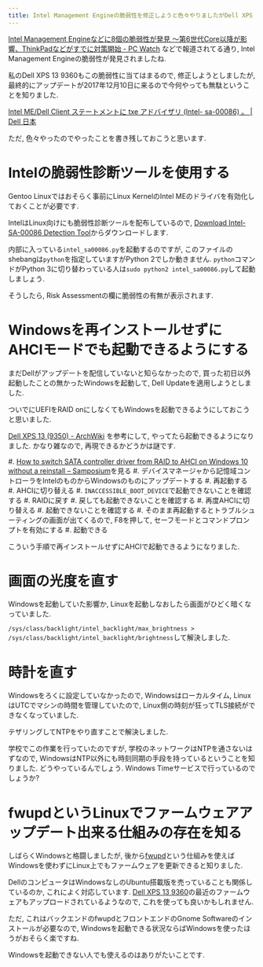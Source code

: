 ```yaml
---
title: Intel Management Engineの脆弱性を修正しようと色々やりましたがDell XPS 13 9360向けの修正アップデートは2017年12月10日に来ることを知りました
---
```


[Intel Management Engineなどに8個の脆弱性が発見 ～第6世代Core以降が影響、ThinkPadなどがすでに対策開始 - PC Watch](https://pc.watch.impress.co.jp/docs/news/1093023.html)
などで報道されてる通り,
Intel Management Engineの脆弱性が発見されましたね.

私のDell XPS 13 9360もこの脆弱性に当てはまるので,
修正しようとしましたが,
最終的にアップデートが2017年12月10日に来るので今何やっても無駄ということを知りました.

[Intel ME/Dell Client ステートメントに txe アドバイザリ (Intel- sa-00086) 。 | Dell 日本](https://www.dell.com/support/article/jp/ja/jpdhs1/sln308237/intel-me-dell-client-%E3%82%B9%E3%83%86%E3%83%BC%E3%83%88%E3%83%A1%E3%83%B3%E3%83%88%E3%81%AB-txe-%E3%82%A2%E3%83%89%E3%83%90%E3%82%A4%E3%82%B6%E3%83%AA--intel--sa-00086---?lang=ja)

ただ,
色々やったのでやったことを書き残しておこうと思います.

# Intelの脆弱性診断ツールを使用する

Gentoo Linuxではおそらく事前にLinux KernelのIntel MEのドライバを有効化しておくことが必要です.

IntelはLinux向けにも脆弱性診断ツールを配布しているので,
[Download Intel-SA-00086 Detection Tool](https://downloadcenter.intel.com/download/27150)からダウンロードします.

内部に入っている`intel_sa00086.py`を起動するのですが,
このファイルのshebangは`python`を指定していますがPython 2でしか動きません.
`python`コマンドがPython 3に切り替わっている人は`sudo python2 intel_sa00086.py`して起動しましょう.

そうしたら,
Risk Assessmentの欄に脆弱性の有無が表示されます.

# Windowsを再インストールせずにAHCIモードでも起動できるようにする

まだDellがアップデートを配信していないと知らなかったので,
買った初日以外起動したことの無かったWindowsを起動して,
Dell Updateを適用しようとしました.

ついでにUEFIをRAID onにしなくてもWindowsを起動できるようにしておこうと思いました.

[Dell XPS 13 (9350) - ArchWiki](https://wiki.archlinux.jp/index.php/Dell_XPS_13_(9350)#Linux_.E3.81.A8_Windows_.E3.81.AE.E3.83.87.E3.83.A5.E3.82.A2.E3.83.AB.E3.83.96.E3.83.BC.E3.83.88)
を参考にして,
やってたら起動できるようになりました.
かなり雑なので,
再現できるかどうかは謎です.

#. [How to switch SATA controller driver from RAID to AHCI on Windows 10 without a reinstall – Samposium](https://samnicholls.net/2016/01/14/how-to-switch-sata-raid-to-ahci-windows-10-xps-13/)を見る
#. デバイスマネージャから記憶域コントローラをIntelのものからWindowsのものにアップデートする
#. 再起動する
#. AHCIに切り替える
#. `INACCESSIBLE_BOOT_DEVICE`で起動できないことを確認する
#. RAIDに戻す
#. 戻しても起動できないことを確認する
#. 再度AHCIに切り替える
#. 起動できないことを確認する
#. そのまま再起動するとトラブルシューティングの画面が出てくるので, F8を押して, セーフモードとコマンドプロンプトを有効にする
#. 起動できる

こういう手順で再インストールせずにAHCIで起動できるようになりました.

# 画面の光度を直す

Windowsを起動していた影響か,
Linuxを起動しなおしたら画面がひどく暗くなっていました.

`/sys/class/backlight/intel_backlight/max_brightness > /sys/class/backlight/intel_backlight/brightness`して解決しました.

# 時計を直す

Windowsをろくに設定していなかったので,
Windowsはローカルタイム,
LinuxはUTCでマシンの時間を管理していたので,
Linux側の時刻が狂ってTLS接続ができなくなっていました.

テザリングしてNTPをやり直すことで解決しました.

学校でこの作業を行っていたのですが,
学校のネットワークはNTPを通さないはずなので,
WindowsはNTP以外にも時刻同期の手段を持っているということを知りました.
どうやっているんでしょう.
Windows Timeサービスで行っているのでしょうか?

# fwupdというLinuxでファームウェアアップデート出来る仕組みの存在を知る

しばらくWindowsと格闘しましたが,
後から[fwupd](https://fwupd.org/users)という仕組みを使えばWindowsを使わずにLinux上でもファームウェアを更新できると知りました.

DellのコンピュータはWindowsなしのUbuntu搭載版を売っていることも関係しているのか,
これによく対応しています.
[Dell XPS 13 9360](https://fwupd.org/lvfs/device/5ffdbc0d-f340-441c-a803-8439c8c0ae10)の最近のファームウェアもアップロードされているようなので,
これを使っても良いかもしれません.

ただ,
これはバックエンドのfwupdとフロントエンドのGnome Softwareのインストールが必要なので,
Windowsを起動できる状況ならばWindowsを使ったほうがおそらく楽ですね.

Windowsを起動できない人でも使えるのはありがたいことです.
